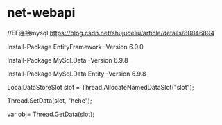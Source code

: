 # net-webapi
 //EF连接mysql https://blog.csdn.net/shujudeliu/article/details/80846894
 
   Install-Package EntityFramework -Version 6.0.0
   
   Install-Package MySql.Data -Version 6.9.8
   
   Install-Package MySql.Data.Entity -Version 6.9.8
   
   LocalDataStoreSlot slot = Thread.AllocateNamedDataSlot("slot");
  
   Thread.SetData(slot, "hehe");
            
   var obj= Thread.GetData(slot);
